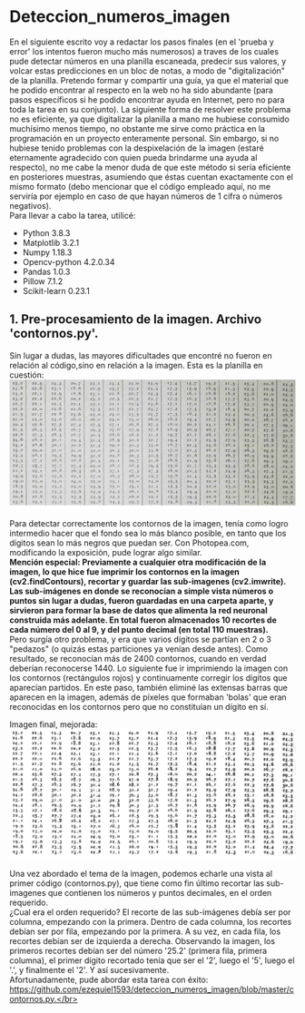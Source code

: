 # Deteccion_numeros_imagen

  En el siguiente escrito voy a redactar los pasos finales (en el 'prueba y error' los intentos fueron mucho más numerosos) a traves de los cuales pude detectar números en una planilla escaneada, predecir sus valores, y volcar estas predicciones en un bloc de notas, a modo de "digitalización" de la planilla. Pretendo formar y compartir una guía, ya que el material que he podido encontrar al respecto en la web no ha sido abundante (para pasos específicos si he podido encontrar ayuda en Internet, pero no para toda la tarea en su conjunto). La siguiente forma de resolver este problema no es eficiente, ya que digitalizar la planilla a mano me hubiese consumido muchísimo menos tiempo, no obstante me sirve como práctica en la programación en un proyecto enteramente personal. Sin embargo, si no hubiese tenido problemas con la despixelación de la imagen (estaré eternamente agradecido con quien pueda brindarme una ayuda al respecto), no me cabe la menor duda de que este método si sería eficiente en posteriores muestras, asumiendo que éstas cuentan exactamente con el mismo formato (debo mencionar que el código empleado aquí, no me serviría por ejemplo en caso de que hayan números de 1 cifra o números negativos).</br>
  Para llevar a cabo la tarea, utilicé:</br>
<ul>
  <li>Python 3.8.3</li>
  <li>Matplotlib 3.2.1</li>
  <li>Numpy 1.18.3</li>
  <li>Opencv-python 4.2.0.34</li>
  <li>Pandas 1.0.3</li>
  <li>Pillow 7.1.2</li>
  <li>Scikit-learn 0.23.1</li>
</ul>

<h2>1. Pre-procesamiento de la imagen. Archivo 'contornos.py'.</h2>
  Sin lugar a dudas, las mayores dificultades que encontré no fueron en relación al código,sino en relación a la imagen. Esta es la planilla en cuestión:
  
  <img src=https://github.com/ezequiel1593/deteccion_numeros_imagen/blob/master/e06.png>
  
  Para detectar correctamente los contornos de la imagen, tenía como logro intermedio hacer que el fondo sea lo más blanco posible, en tanto que los dígitos sean lo más negros que puedan ser. Con Photopea.com, modificando la exposición, pude lograr algo similar.</br> 
  <b>Mención especial: Previamente a cualquier otra modificación de la imagen, lo que hice fue imprimir los contornos en la imagen (cv2.findContours), recortar y guardar las sub-imagenes (cv2.imwrite). Las sub-imágenes en donde se reconocían a simple vista números o puntos sin lugar a dudas, fueron guardadas en una carpeta aparte, y sirvieron para formar la base de datos que alimenta la red neuronal construida más adelante. En total fueron almacenados 10 recortes de cada número del 0 al 9, y del punto decimal (en total 110 muestras). </b></br> 
  Pero surgía otro problema, y era que varios dígitos se partían en 2 o 3 "pedazos" (o quizás estas particiones ya venían desde antes). Como resultado, se reconocían más de 2400 contornos, cuando en verdad deberían reconocerse 1440. Lo siguiente fue ir imprimiendo la imagen con los contornos (rectángulos rojos) y continuamente corregir los dígitos que aparecían partidos. En este paso, también eliminé las extensas barras que aparecen en la imagen, además de píxeles que formaban 'bolas' que eran reconocidas en los contornos pero que no constituían un dígito en sí.</br>
  
  Imagen final, mejorada:
  <img src=https://github.com/ezequiel1593/deteccion_numeros_imagen/blob/master/mejorado.png>
  
  Una vez abordado el tema de la imagen, podemos echarle una vista al primer código (contornos.py), que tiene como fin último recortar las sub-imagenes que contienen los números y puntos decimales, en el orden requerido.</br>
  ¿Cual era el orden requerido? El recorte de las sub-imágenes debía ser por columna, empezando con la primera. Dentro de cada columna, los recortes debían ser por fila, empezando por la primera. A su vez, en cada fila, los recortes debían ser de izquierda a derecha. Observando la imagen, los primeros recortes debían ser del número '25.2' (primera fila, primera columna), el primer dígito recortado tenía que ser el '2', luego el '5', luego el '.', y finalmente el '2'. Y así sucesivamente.</br>
  Afortunadamente, pude abordar esta tarea con éxito: https://github.com/ezequiel1593/deteccion_numeros_imagen/blob/master/contornos.py.</br>
